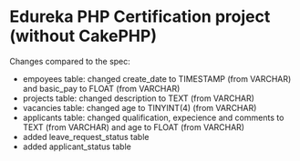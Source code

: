 # Edureka PHP Certification project (without CakePHP)
Changes compared to the spec:
- empoyees table: changed create_date to TIMESTAMP (from VARCHAR) and basic_pay to FLOAT (from VARCHAR)
- projects table: changed description to TEXT (from VARCHAR)
- vacancies table: changed age to TINYINT(4) (from VARCHAR)
- applicants table: changed qualification, expecience and comments to TEXT (from VARCHAR) and age to FLOAT (from VARCHAR)
- added leave_request_status table
- added applicant_status table

